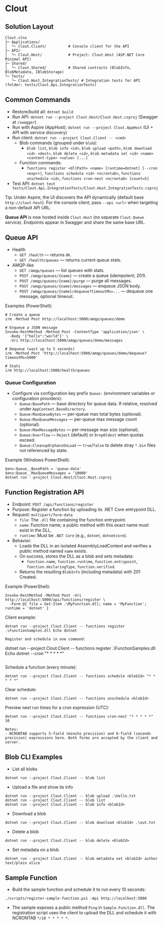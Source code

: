 # Clout

## Solution Layout

```
Clout.slnx
├─ Applications/
│  └─ Clout.Client/          # Console client for the API
├─ API/
│  └─ Clout.Host/            # Project: Clout.Host (ASP.NET Core Minimal API)
├─ Shared/
│  └─ Clout.Shared/          # Shared contracts (BlobInfo, BlobMetadata, IBlobStorage)
└─ Tests/
   └─ Clout.Host.IntegrationTests/ # Integration tests for API (folder: tests/Clout.Api.IntegrationTests)
```

## Common Commands

- Restore/build all: `dotnet build`
- Run API: `dotnet run --project Clout.Host/Clout.Host.csproj` (Swagger at `/swagger`)
- Run with Aspire (AppHost): `dotnet run --project Clout.AppHost` (UI + API with service discovery)
- Run client: `dotnet run --project Clout.Client -- <cmd>`
  - Blob commands (grouped under `blob`):
    - `blob list`, `blob info <id>`, `blob upload <path>`, `blob download <id> <dest>`, `blob delete <id>`,
      `blob metadata set <id> <name> <content-type> <value> [...]`
  - Function commands:
    - `functions register <dllPath> <name> [runtime=dotnet] [--cron <expr>]`,
      `functions schedule <id> <ncrontab>`, `functions unschedule <id>`,
      `functions cron-next <ncrontab> [count=5]`
- Test API: `dotnet test tests/Clout.Api.IntegrationTests/Clout.Host.IntegrationTests.csproj`

Tip: Under Aspire, the UI discovers the API dynamically (default base `http://clout-host`). For the console client, pass `--api <url>` when targeting a non-default API URL.

**Queue API** is now hosted inside `Clout.Host` (no separate `Clout.Queue` service). Endpoints appear in Swagger and share the same base URL.

## Queue API

- Health
  - `GET /health` — returns `OK`.
  - `GET /health/queues` — returns current queue stats.
- AMQP-like
  - `GET /amqp/queues` — list queues with stats.
  - `POST /amqp/queues/{name}` — create a queue (idempotent; 201).
  - `POST /amqp/queues/{name}/purge` — purge all messages.
  - `POST /amqp/queues/{name}/messages` — enqueue JSON body.
  - `POST /amqp/queues/{name}/dequeue?timeoutMs=...` — dequeue one message, optional timeout.

Examples (PowerShell):

```
# Create a queue
irm -Method Post http://localhost:5000/amqp/queues/demo

# Enqueue a JSON message
Invoke-RestMethod -Method Post -ContentType 'application/json' \
  -Body '{"hello":"world"}' \
  -Uri http://localhost:5000/amqp/queues/demo/messages

# Dequeue (wait up to 5 seconds)
irm -Method Post 'http://localhost:5000/amqp/queues/demo/dequeue?timeoutMs=5000'

# Stats
irm http://localhost:5000/health/queues
```

### Queue Configuration

- Configure via configuration key prefix `Queue:` (environment variables or configuration providers):
  - `Queue:BasePath` — base directory for queue data. If relative, resolved under `AppContext.BaseDirectory`.
  - `Queue:MaxQueueBytes` — per-queue max total bytes (optional).
  - `Queue:MaxQueueMessages` — per-queue max message count (optional).
  - `Queue:MaxMessageBytes` — per-message max size (optional).
  - `Queue:Overflow` — `Reject` (default) or `DropOldest` when quotas exceed.
  - `Queue:CleanupOrphansOnLoad` — `true`/`false` to delete stray `*.bin` files not referenced by state.

Example (Windows PowerShell):

```
$env:Queue__BasePath = 'queue-data'
$env:Queue__MaxQueueMessages = '10000'
dotnet run --project Clout.Host/Clout.Host.csproj
```

## Function Registration API

- Endpoint: `POST /api/functions/register`
- Purpose: Register a function by uploading its .NET Core entrypoint DLL.
- Request: `multipart/form-data`
  - `file`: The `.dll` file containing the function entrypoint.
  - `name`: Function name; a public method with this exact name must exist in the DLL.
  - `runtime`: Must be `.NET Core` (e.g., `dotnet`, `dotnetcore`).
- Behavior:
  - Loads the DLL in an isolated AssemblyLoadContext and verifies a public method named `name` exists.
  - On success, stores the DLL as a blob and sets metadata:
    - `function.name`, `function.runtime`, `function.entrypoint`, `function.declaringType`, `function.verified`.
  - Returns the resulting `BlobInfo` (including metadata) with 201 Created.

Example (PowerShell):

```
Invoke-RestMethod -Method Post -Uri http://localhost:5000/api/functions/register \
  -Form @{ file = Get-Item .\MyFunction.dll; name = 'MyFunction'; runtime = 'dotnet' }
```

Client example:

```
dotnet run --project Clout.Client -- functions register .\FunctionSamples.dll Echo dotnet

Register and schedule in one command:

```
dotnet run --project Clout.Client -- functions register .\FunctionSamples.dll Echo dotnet --cron "* * * * *"
```
```

Schedule a function (every minute):

```
dotnet run --project Clout.Client -- functions schedule <blobId> "* * * * *"
```

Clear schedule:

```
dotnet run --project Clout.Client -- functions unschedule <blobId>
```

Preview next run times for a cron expression (UTC):

```
dotnet run --project Clout.Client -- functions cron-next "* * * * *" 10

Notes:
- NCRONTAB supports 5-field (minute precision) and 6-field (seconds precision) expressions here. Both forms are accepted by the client and server.
```

## Blob CLI Examples

- List all blobs

```
dotnet run --project Clout.Client -- blob list
```

- Upload a file and show its info

```
dotnet run --project Clout.Client -- blob upload .\hello.txt
dotnet run --project Clout.Client -- blob list
dotnet run --project Clout.Client -- blob info <blobId>
```

- Download a blob

```
dotnet run --project Clout.Client -- blob download <blobId> .\out.txt
```

- Delete a blob

```
dotnet run --project Clout.Client -- blob delete <blobId>
```

- Set metadata on a blob

```
dotnet run --project Clout.Client -- blob metadata set <blobId> author text/plain alice
```

## Sample Function

- Build the sample function and schedule it to run every 10 seconds:

```
./scripts/register-sample-function.ps1 -Api http://localhost:5000
```

- The sample exposes a public method `Ping` in `Sample.Function.dll`. The registration script uses the client to upload the DLL and schedule it with NCRONTAB `*/10 * * * * *`.
